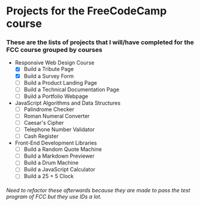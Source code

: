 # Projects for the FreeCodeCamp course

### These are the lists of projects that I will/have completed for the FCC course grouped by courses

- Responsive Web Design Course
  - [x] Build a Tribute Page
  - [x] Build a Survey Form
  - [ ] Build a Product Landing Page
  - [ ] Build a Technical Documentation Page
  - [ ] Build a Portfolio Webpage
- JavaScript Algorithms and Data Structures
  - [ ] Palindrome Checker
  - [ ] Roman Numeral Converter
  - [ ] Caesar's Cipher
  - [ ] Telephone Number Validator
  - [ ] Cash Register
- Front-End Development Libraries
  - [ ] Build a Random Quote Machine
  - [ ] Build a Markdown Previewer
  - [ ] Build a Drum Machine
  - [ ] Build a JavaScript Calculator
  - [ ] Build a 25 + 5 Clock

###### Need to refactor these afterwards because they are made to pass the test program of FCC but they use IDs a lot.
